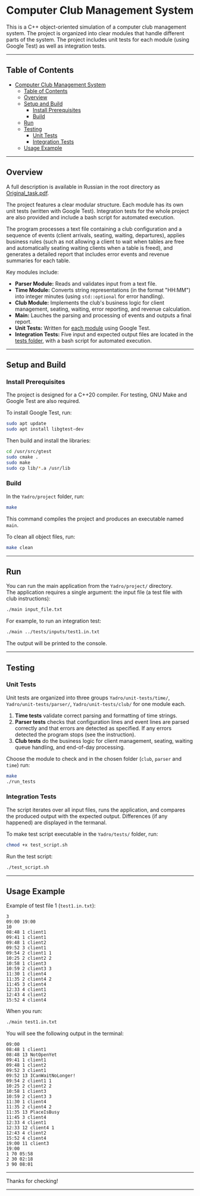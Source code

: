 # Computer Club Management System

This is a C++ object-oriented simulation of a computer club management system. The project is organized into clear modules that handle different parts of the system. The project includes unit tests for each module (using Google Test) as well as integration tests.

---

## Table of Contents

- [Computer Club Management System](#computer-club-management-system)
  - [Table of Contents](#table-of-contents)
  - [Overview](#overview)
  - [Setup and Build](#setup-and-build)
    - [Install Prerequisites](#install-prerequisites)
    - [Build](#build)
  - [Run](#run)
  - [Testing](#testing)
    - [Unit Tests](#unit-tests)
    - [Integration Tests](#integration-tests)
  - [Usage Example](#usage-example)

---

## Overview

A full description is available in Russian in the root directory as [Original_task.pdf](Yadro/Original_task.pdf).

The project features a clear modular structure. Each module has its own unit tests (written with Google Test). Integration tests for the whole project are also provided and include a bash script for automated execution.

The program processes a text file containing a club configuration and a sequence of events (client arrivals, seating, waiting, departures), applies business rules (such as not allowing a client to wait when tables are free and automatically seating waiting clients when a table is freed), and generates a detailed report that includes error events and revenue summaries for each table.

Key modules include:

- **Parser Module:** Reads and validates input from a text file.
- **Time Module:** Converts string representations (in the format "HH:MM") into integer minutes (using `std::optional` for error handling).
- **Club Module:** Implements the club's business logic for client management, seating, waiting, error reporting, and revenue calculation.
- **Main:** Lauches the parsing and processing of events and outputs a final report.
- **Unit Tests:** Written for [each module](Yadro/unit-tests) using Google Test.
- **Integration Tests:** Five input and expected output files are located in the [tests folder](Yadro/tests), with a bash script for automated execution.

---

## Setup and Build

### Install Prerequisites

The project is designed for a C++20 compiler. For testing, GNU Make and Google Test are also required.

To install Google Test, run:
```bash
sudo apt update
sudo apt install libgtest-dev
```
Then build and install the libraries:
```bash
cd /usr/src/gtest
sudo cmake .
sudo make
sudo cp lib/*.a /usr/lib
```

### Build

In the `Yadro/project` folder, run:
```bash
make
```
This command compiles the project and produces an executable named `main`.

To clean all object files, run:
```bash
make clean
```

---

## Run

You can run the main application from the `Yadro/project/` directory.  
The application requires a single argument: the input file (a test file with club instructions):

```bash
./main input_file.txt
```

For example, to run an integration test:
```bash
./main ../tests/inputs/test1.in.txt
```

The output will be printed to the console.

---

## Testing

### Unit Tests

Unit tests are organized into three groups `Yadro/unit-tests/time/`, `Yadro/unit-tests/parser/`, `Yadro/unit-tests/club/` for one module each.

1. **Time tests** validate correct parsing and formatting of time strings.
2. **Parser tests** checks that configuration lines and event lines are parsed correctly and that errors are detected as specified. If any errors detected the program stops (see the instruction). 
3. **Club tests** do the business logic for client management, seating, waiting queue handling, and end-of-day processing.


Choose the module to check and in the chosen folder (`club`, `parser` and `time`) run:

```bash
make
./run_tests
```

### Integration Tests

The script iterates over all input files, runs the application, and compares the produced output with the expected output. Differences (if any happened) are displayed in the termanal.

To make test script executable in the `Yadro/tests/` folder, run: 
```bash
chmod +x test_script.sh
```
Run the test script:
```bash
./test_script.sh
```

---

## Usage Example

Example of test file 1 (`test1.in.txt`):
```
3
09:00 19:00
10
08:48 1 client1
09:41 1 client1
09:48 1 client2
09:52 3 client1
09:54 2 client1 1
10:25 2 client2 2
10:58 1 client3
10:59 2 client3 3
11:30 1 client4
11:35 2 client4 2
11:45 3 client4
12:33 4 client1
12:43 4 client2
15:52 4 client4
```

When you run:
```bash
./main test1.in.txt
```

You will see the following output in the terminal:
```
09:00
08:48 1 client1
08:48 13 NotOpenYet
09:41 1 client1
09:48 1 client2
09:52 3 client1
09:52 13 ICanWaitNoLonger!
09:54 2 client1 1
10:25 2 client2 2
10:58 1 client3
10:59 2 client3 3
11:30 1 client4
11:35 2 client4 2
11:35 13 PlaceIsBusy
11:45 3 client4
12:33 4 client1
12:33 12 client4 1
12:43 4 client2
15:52 4 client4
19:00 11 client3
19:00
1 70 05:58
2 30 02:18
3 90 08:01
```

---

Thanks for checking!

---